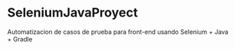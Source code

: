 # SeleniumJavaProyect
Automatizacion de casos de prueba para front-end usando Selenium + Java + Gradle
